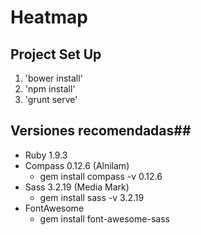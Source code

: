 # Heatmap

## Project Set Up ##

1. 'bower install'
2. 'npm install'
3. 'grunt serve'

## Versiones recomendadas##

- Ruby 1.9.3 
- Compass 0.12.6 (Alnilam)
  - gem install compass -v 0.12.6
- Sass 3.2.19 (Media Mark)
  - gem install sass -v 3.2.19  
- FontAwesome 
  - gem install font-awesome-sass
